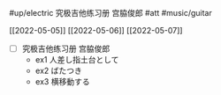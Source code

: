 #up/electric 究极吉他练习册 宫脇俊郎
#att #music/guitar 

[[2022-05-05]] [[2022-05-06]] [[2022-05-07]]

- [ ] 究极吉他练习册 宫脇俊郎
	- ex1 人差し指土台として
	- ex2 ばたつき
	- ex3 横移動する